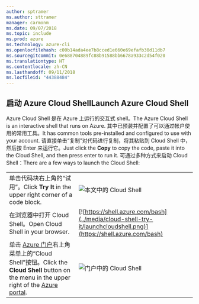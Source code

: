 ```yaml
---
author: sptramer
ms.author: sttramer
manager: carmonm
ms.date: 09/07/2018
ms.topic: include
ms.prod: azure
ms.technology: azure-cli
ms.openlocfilehash: c00b14ada4ee7b8cced1e660e69efafb30d11db7
ms.sourcegitcommit: 0e688704889fc88b91588bb6678a933c2d54f020
ms.translationtype: HT
ms.contentlocale: zh-CN
ms.lasthandoff: 09/11/2018
ms.locfileid: "44388484"
---
```

## <a name="launch-azure-cloud-shell"></a><span data-ttu-id="707a0-101">启动 Azure Cloud Shell</span><span class="sxs-lookup"><span data-stu-id="707a0-101">Launch Azure Cloud Shell</span></span>

<span data-ttu-id="707a0-102">Azure Cloud Shell 是在 Azure 上运行的交互式 shell。</span><span class="sxs-lookup"><span data-stu-id="707a0-102">The Azure Cloud Shell is an interactive shell that runs on Azure.</span></span> <span data-ttu-id="707a0-103">其中已预装并配置了可以通过帐户使用的常用工具。</span><span class="sxs-lookup"><span data-stu-id="707a0-103">It has common tools pre-installed and configured to use with your account.</span></span> <span data-ttu-id="707a0-104">请直接单击“复制”对代码进行复制，将其粘贴到 Cloud Shell 中，然后按 Enter 来运行它。</span><span class="sxs-lookup"><span data-stu-id="707a0-104">Just click the **Copy** to copy the code, paste it into the Cloud Shell, and then press enter to run it.</span></span>  <span data-ttu-id="707a0-105">可通过多种方式来启动 Cloud Shell：</span><span class="sxs-lookup"><span data-stu-id="707a0-105">There are a few ways to launch the Cloud Shell:</span></span>

|   | |
|-----------------------------------------------|---|
| <span data-ttu-id="707a0-106">单击代码块右上角的“试用”。</span><span class="sxs-lookup"><span data-stu-id="707a0-106">Click **Try It** in the upper right corner of a code block.</span></span> | ![本文中的 Cloud Shell](../media/cloud-shell-try-it/cli-try-it.png) |
| <span data-ttu-id="707a0-108">在浏览器中打开 Cloud Shell。</span><span class="sxs-lookup"><span data-stu-id="707a0-108">Open Cloud Shell in your browser.</span></span> | [![https://shell.azure.com/bash](../media/cloud-shell-try-it/launchcloudshell.png)](https://shell.azure.com/bash) |
| <span data-ttu-id="707a0-109">单击 [Azure 门户](https://portal.azure.com)右上角菜单上的“Cloud Shell”按钮。</span><span class="sxs-lookup"><span data-stu-id="707a0-109">Click the **Cloud Shell** button on the menu in the upper right of the [Azure portal](https://portal.azure.com).</span></span> | ![门户中的 Cloud Shell](../media/cloud-shell-try-it/cloud-shell-menu.png) |
